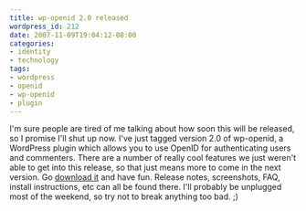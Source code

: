 ```yaml
---
title: wp-openid 2.0 released
wordpress_id: 212
date: 2007-11-09T19:04:12-08:00
categories:
- identity
- technology
tags:
- wordpress
- openid
- wp-openid
- plugin
---
```

I'm sure people are tired of me talking about how soon this will be released, so I promise I'll shut up now.  I've just
tagged version 2.0 of wp-openid, a WordPress plugin which allows you to use OpenID for authenticating users and
commenters.  There are a number of really cool features we just weren't able to get into this release, so that just
means more to come in the next version.  Go [download it][] and have fun.  Release notes, screenshots, FAQ, install
instructions, etc can all be found there.  I'll probably be unplugged most of the weekend, so try not to break anything
too bad. ;)

[download it]: http://wordpress.org/extend/plugins/openid/
